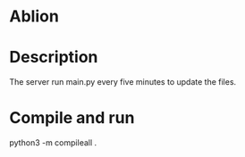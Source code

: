 # Ablion

# Description
The server run main.py every five minutes to update the files.

# Compile and run
python3 -m compileall .